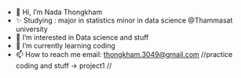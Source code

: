 - 👋 Hi, I’m Nada Thongkham 
- ✨ Studying : major in statistics minor in data science @Thammasat university
- 👀 I’m interested in Data science and stuff
- 🌱 I’m currently learning coding 
- 📫 How to reach me email: thongkham.3049@gmail.com
//practice coding and stuff -> project1 //
